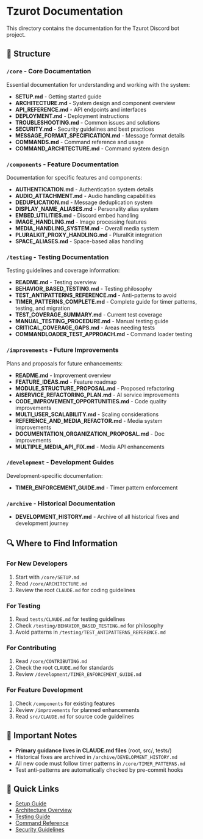 # Tzurot Documentation

This directory contains the documentation for the Tzurot Discord bot project.

## 📁 Structure

### `/core` - Core Documentation
Essential documentation for understanding and working with the system:
- **SETUP.md** - Getting started guide
- **ARCHITECTURE.md** - System design and component overview
- **API_REFERENCE.md** - API endpoints and interfaces
- **DEPLOYMENT.md** - Deployment instructions
- **TROUBLESHOOTING.md** - Common issues and solutions
- **SECURITY.md** - Security guidelines and best practices
- **MESSAGE_FORMAT_SPECIFICATION.md** - Message format details
- **COMMANDS.md** - Command reference and usage
- **COMMAND_ARCHITECTURE.md** - Command system design

### `/components` - Feature Documentation
Documentation for specific features and components:
- **AUTHENTICATION.md** - Authentication system details
- **AUDIO_ATTACHMENT.md** - Audio handling capabilities
- **DEDUPLICATION.md** - Message deduplication system
- **DISPLAY_NAME_ALIASES.md** - Personality alias system
- **EMBED_UTILITIES.md** - Discord embed handling
- **IMAGE_HANDLING.md** - Image processing features
- **MEDIA_HANDLING_SYSTEM.md** - Overall media system
- **PLURALKIT_PROXY_HANDLING.md** - PluralKit integration
- **SPACE_ALIASES.md** - Space-based alias handling

### `/testing` - Testing Documentation
Testing guidelines and coverage information:
- **README.md** - Testing overview
- **BEHAVIOR_BASED_TESTING.md** - Testing philosophy
- **TEST_ANTIPATTERNS_REFERENCE.md** - Anti-patterns to avoid
- **TIMER_PATTERNS_COMPLETE.md** - Complete guide for timer patterns, testing, and migration
- **TEST_COVERAGE_SUMMARY.md** - Current test coverage
- **MANUAL_TESTING_PROCEDURE.md** - Manual testing guide
- **CRITICAL_COVERAGE_GAPS.md** - Areas needing tests
- **COMMANDLOADER_TEST_APPROACH.md** - Command loader testing

### `/improvements` - Future Improvements
Plans and proposals for future enhancements:
- **README.md** - Improvement overview
- **FEATURE_IDEAS.md** - Feature roadmap
- **MODULE_STRUCTURE_PROPOSAL.md** - Proposed refactoring
- **AISERVICE_REFACTORING_PLAN.md** - AI service improvements
- **CODE_IMPROVEMENT_OPPORTUNITIES.md** - Code quality improvements
- **MULTI_USER_SCALABILITY.md** - Scaling considerations
- **REFERENCE_AND_MEDIA_REFACTOR.md** - Media system improvements
- **DOCUMENTATION_ORGANIZATION_PROPOSAL.md** - Doc improvements
- **MULTIPLE_MEDIA_API_FIX.md** - Media API enhancements

### `/development` - Development Guides
Development-specific documentation:
- **TIMER_ENFORCEMENT_GUIDE.md** - Timer pattern enforcement

### `/archive` - Historical Documentation
- **DEVELOPMENT_HISTORY.md** - Archive of all historical fixes and development journey

## 🔍 Where to Find Information

### For New Developers
1. Start with `/core/SETUP.md`
2. Read `/core/ARCHITECTURE.md`
3. Review the root `CLAUDE.md` for coding guidelines

### For Testing
1. Read `tests/CLAUDE.md` for testing guidelines
2. Check `/testing/BEHAVIOR_BASED_TESTING.md` for philosophy
3. Avoid patterns in `/testing/TEST_ANTIPATTERNS_REFERENCE.md`

### For Contributing
1. Read `/core/CONTRIBUTING.md`
2. Check the root `CLAUDE.md` for standards
3. Review `/development/TIMER_ENFORCEMENT_GUIDE.md`

### For Feature Development
1. Check `/components` for existing features
2. Review `/improvements` for planned enhancements
3. Read `src/CLAUDE.md` for source code guidelines

## 📝 Important Notes

- **Primary guidance lives in CLAUDE.md files** (root, src/, tests/)
- Historical fixes are archived in `/archive/DEVELOPMENT_HISTORY.md`
- All new code must follow timer patterns in `/core/TIMER_PATTERNS.md`
- Test anti-patterns are automatically checked by pre-commit hooks

## 🚀 Quick Links

- [Setup Guide](core/SETUP.md)
- [Architecture Overview](core/ARCHITECTURE.md)
- [Testing Guide](testing/README.md)
- [Command Reference](core/COMMANDS.md)
- [Security Guidelines](core/SECURITY.md)